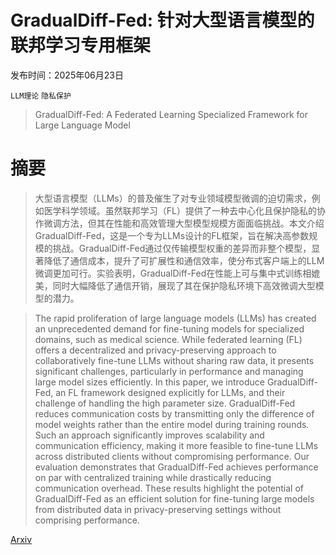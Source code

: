 # GradualDiff-Fed: 针对大型语言模型的联邦学习专用框架

发布时间：2025年06月23日

`LLM理论` `隐私保护`

> GradualDiff-Fed: A Federated Learning Specialized Framework for Large Language Model

# 摘要

> 大型语言模型（LLMs）的普及催生了对专业领域模型微调的迫切需求，例如医学科学领域。虽然联邦学习（FL）提供了一种去中心化且保护隐私的协作微调方法，但其在性能和高效管理大型模型规模方面面临挑战。本文介绍GradualDiff-Fed，这是一个专为LLMs设计的FL框架，旨在解决高参数规模的挑战。GradualDiff-Fed通过仅传输模型权重的差异而非整个模型，显著降低了通信成本，提升了可扩展性和通信效率，使分布式客户端上的LLM微调更加可行。实验表明，GradualDiff-Fed在性能上可与集中式训练相媲美，同时大幅降低了通信开销，展现了其在保护隐私环境下高效微调大型模型的潜力。

> The rapid proliferation of large language models (LLMs) has created an unprecedented demand for fine-tuning models for specialized domains, such as medical science. While federated learning (FL) offers a decentralized and privacy-preserving approach to collaboratively fine-tune LLMs without sharing raw data, it presents significant challenges, particularly in performance and managing large model sizes efficiently. In this paper, we introduce GradualDiff-Fed, an FL framework designed explicitly for LLMs, and their challenge of handling the high parameter size. GradualDiff-Fed reduces communication costs by transmitting only the difference of model weights rather than the entire model during training rounds. Such an approach significantly improves scalability and communication efficiency, making it more feasible to fine-tune LLMs across distributed clients without compromising performance. Our evaluation demonstrates that GradualDiff-Fed achieves performance on par with centralized training while drastically reducing communication overhead. These results highlight the potential of GradualDiff-Fed as an efficient solution for fine-tuning large models from distributed data in privacy-preserving settings without comprising performance.

[Arxiv](https://arxiv.org/abs/2506.19164)